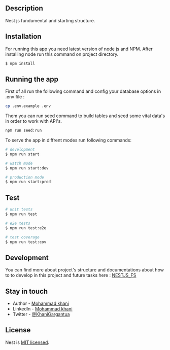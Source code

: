 
## Description

Nest js fundumental and starting structure.

## Installation

For running this app you need latest version of node js and NPM. After installing node run this command on project directory.

```bash
$ npm install
```

## Running the app
First of all run the following command and config your database options in .env file : 
```bash
cp .env.example .env
```  
Them you can run seed command to build tables and seed some vital data's in order to work with API's.
```bash
npm run seed:run
```

To serve the app in diffrent modes run following commands: 
```bash
# development
$ npm run start

# watch mode
$ npm run start:dev

# production mode
$ npm run start:prod
```

## Test

```bash
# unit tests
$ npm run test

# e2e tests
$ npm run test:e2e

# test coverage
$ npm run test:cov
```
## Development
You can find more about project's structure and documentations about how to to develop in this project and future tasks here : [NESTJS_FS](https://docs.google.com/document/d/1IECkiuewrdInclOAkbag2YDFgyAklCvZAYcJaOyqkeE/edit?usp=sharing)

## Stay in touch

- Author - [Mohammad khani](mailto:Mohammadkhani722@gmail.com)
- LinkedIn - [Mohammad khani](https://www.linkedin.com/in/mohammad-khani-973165169/)
- Twitter - [@KhaniGargantua](https://twitter.com/KhaniGargantua)

## License

Nest is [MIT licensed](LICENSE).
